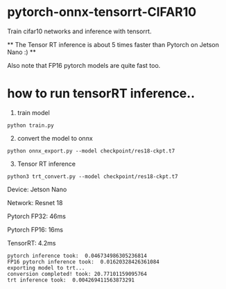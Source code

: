 # pytorch-onnx-tensorrt-CIFAR10
Train cifar10 networks and inference with tensorrt.

** The Tensor RT inference is about 5 times faster than Pytorch on Jetson Nano :) **

Also note that FP16 pytorch models are quite fast too.

# how to run tensorRT inference..

1. train model

`python train.py`

2. convert the model to onnx

` python onnx_export.py --model checkpoint/res18-ckpt.t7 `

3. Tensor RT inference

` python3 trt_convert.py --model checkpoint/res18-ckpt.t7 `


Device: Jetson Nano

Network: Resnet 18

Pytorch FP32: 46ms

Pytorch FP16: 16ms

TensorRT: 4.2ms

```
pytorch inference took:  0.046734986305236814
FP16 pytorch inference took:  0.01620328426361084
exporting model to trt...
conversion completed! took: 20.77101159095764
trt inference took:  0.004269411563873291

```
